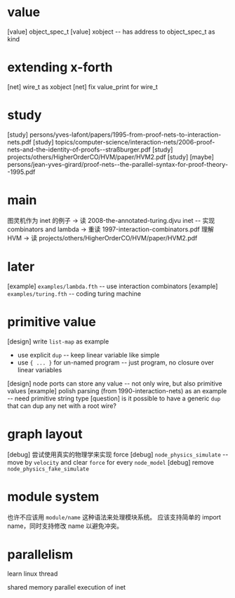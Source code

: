 # value

[value] object_spec_t
[value] xobject -- has address to object_spec_t as kind

# extending x-forth

[net] wire_t as xobject
[net] fix value_print for wire_t

# study

[study] persons/yves-lafont/papers/1995-from-proof-nets-to-interaction-nets.pdf
[study] topics/computer-science/interaction-nets/2006-proof-nets-and-the-identity-of-proofs--straßburger.pdf
[study] projects/others/HigherOrderCO/HVM/paper/HVM2.pdf
[study] [maybe] persons/jean-yves-girard/proof-nets--the-parallel-syntax-for-proof-theory--1995.pdf

# main

图灵机作为 inet 的例子 -> 读 2008-the-annotated-turing.djvu
inet -- 实现 combinators and lambda -> 重读 1997-interaction-combinators.pdf
理解 HVM -> 读 projects/others/HigherOrderCO/HVM/paper/HVM2.pdf

# later

[example] `examples/lambda.fth` -- use interaction combinators
[example] `examples/turing.fth` -- coding turing machine

# primitive value

[design] write `list-map` as example

- use explicit `dup` -- keep linear variable like simple
- use `{ ... }` for un-named program -- just program, no closure over linear variables

[design] node ports can store any value -- not only wire, but also primitive values
[example] polish parsing (from 1990-interaction-nets) as an example -- need primitive string type
[question] is it possible to have a generic `dup` that can dup any net with a root wire?

# graph layout

[debug] 尝试使用真实的物理学来实现 force
[debug] `node_physics_simulate` -- move by `velocity` and clear `force` for every `node_model`
[debug] remove `node_physics_fake_simulate`

# module system

也许不应该用 `module/name` 这种语法来处理模块系统。
应该支持简单的 import name，同时支持修改 name 以避免冲突。

# parallelism

learn linux thread

shared memory parallel execution of inet
